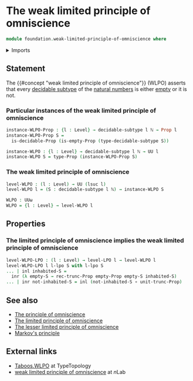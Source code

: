 # The weak limited principle of omniscience

```agda
module foundation.weak-limited-principle-of-omniscience where
```

<details><summary>Imports</summary>

```agda
open import elementary-number-theory.natural-numbers

open import foundation.coproduct-types
open import foundation.decidable-propositions
open import foundation.decidable-subtypes
open import foundation.empty-types
open import foundation.function-types
open import foundation.limited-principle-of-omniscience
open import foundation.propositional-truncations
open import foundation.propositions
open import foundation.universe-levels
```

</details>

## Statement

The {{#concept "weak limited principle of omniscience"}} (WLPO) asserts that
every [decidable subtype](foundation.decidable-subtypes.md) of the
[natural numbers](elementary-number-theory.natural-numbers.md) is either
[empty](foundation.empty-types.md) or it is not.

### Particular instances of the weak limited principle of omniscience

```agda
instance-WLPO-Prop : {l : Level} → decidable-subtype l ℕ → Prop l
instance-WLPO-Prop S =
  is-decidable-Prop (is-empty-Prop (type-decidable-subtype S))

instance-WLPO : {l : Level} → decidable-subtype l ℕ → UU l
instance-WLPO S = type-Prop (instance-WLPO-Prop S)
```

### The weak limited principle of omniscience

```agda
level-WLPO : (l : Level) → UU (lsuc l)
level-WLPO l = (S : decidable-subtype l ℕ) → instance-WLPO S

WLPO : UUω
WLPO = {l : Level} → level-WLPO l
```

## Properties

### The limited principle of omniscience implies the weak limited principle of omniscience

```agda
level-WLPO-LPO : (l : Level) → level-LPO l → level-WLPO l
level-WLPO-LPO l l-lpo S with l-lpo S
... | inl inhabited-S =
  inr (λ empty-S → rec-trunc-Prop empty-Prop empty-S inhabited-S)
... | inr not-inhabited-S = inl (not-inhabited-S ∘ unit-trunc-Prop)
```

## See also

- [The principle of omniscience](foundation.principle-of-omniscience.md)
- [The limited principle of omniscience](foundation.limited-principle-of-omniscience.md)
- [The lesser limited principle of omniscience](foundation.lesser-limited-principle-of-omniscience.md)
- [Markov's principle](logic.markovs-principle.md)

## External links

- [Taboos.WLPO](https://martinescardo.github.io/TypeTopology/Taboos.WLPO.html)
  at TypeTopology
- [weak limited principle of omniscience](https://ncatlab.org/nlab/show/weak+limited+principle+of+omniscience)
  at $n$Lab
